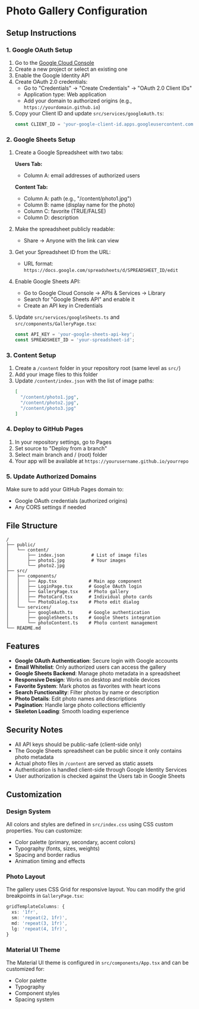 # Photo Gallery Configuration

## Setup Instructions

### 1. Google OAuth Setup

1. Go to the [Google Cloud Console](https://console.cloud.google.com/)
2. Create a new project or select an existing one
3. Enable the Google Identity API
4. Create OAuth 2.0 credentials:
   - Go to "Credentials" → "Create Credentials" → "OAuth 2.0 Client IDs"
   - Application type: Web application
   - Add your domain to authorized origins (e.g., `https://yourdomain.github.io`)
5. Copy your Client ID and update `src/services/googleAuth.ts`:
   ```typescript
   const CLIENT_ID = 'your-google-client-id.apps.googleusercontent.com';
   ```

### 2. Google Sheets Setup

1. Create a Google Spreadsheet with two tabs:
   
   **Users Tab:**
   - Column A: email addresses of authorized users
   
   **Content Tab:**
   - Column A: path (e.g., "/content/photo1.jpg")
   - Column B: name (display name for the photo)
   - Column C: favorite (TRUE/FALSE)
   - Column D: description

2. Make the spreadsheet publicly readable:
   - Share → Anyone with the link can view

3. Get your Spreadsheet ID from the URL:
   - URL format: `https://docs.google.com/spreadsheets/d/SPREADSHEET_ID/edit`

4. Enable Google Sheets API:
   - Go to Google Cloud Console → APIs & Services → Library
   - Search for "Google Sheets API" and enable it
   - Create an API key in Credentials

5. Update `src/services/googleSheets.ts` and `src/components/GalleryPage.tsx`:
   ```typescript
   const API_KEY = 'your-google-sheets-api-key';
   const SPREADSHEET_ID = 'your-spreadsheet-id';
   ```

### 3. Content Setup

1. Create a `/content` folder in your repository root (same level as `src/`)
2. Add your image files to this folder
3. Update `/content/index.json` with the list of image paths:
   ```json
   [
     "/content/photo1.jpg",
     "/content/photo2.jpg",
     "/content/photo3.jpg"
   ]
   ```

### 4. Deploy to GitHub Pages

1. In your repository settings, go to Pages
2. Set source to "Deploy from a branch"
3. Select main branch and / (root) folder
4. Your app will be available at `https://yourusername.github.io/yourrepo`

### 5. Update Authorized Domains

Make sure to add your GitHub Pages domain to:
- Google OAuth credentials (authorized origins)
- Any CORS settings if needed

## File Structure

```
/
├── public/
│   └── content/
│       ├── index.json          # List of image files
│       ├── photo1.jpg          # Your images
│       └── photo2.jpg
├── src/
│   ├── components/
│   │   ├── App.tsx            # Main app component
│   │   ├── LoginPage.tsx      # Google OAuth login
│   │   ├── GalleryPage.tsx    # Photo gallery
│   │   ├── PhotoCard.tsx      # Individual photo cards
│   │   └── PhotoDialog.tsx    # Photo edit dialog
│   └── services/
│       ├── googleAuth.ts      # Google authentication
│       ├── googleSheets.ts    # Google Sheets integration
│       └── photoContent.ts    # Photo content management
└── README.md
```

## Features

- **Google OAuth Authentication**: Secure login with Google accounts
- **Email Whitelist**: Only authorized users can access the gallery
- **Google Sheets Backend**: Manage photo metadata in a spreadsheet
- **Responsive Design**: Works on desktop and mobile devices
- **Favorite System**: Mark photos as favorites with heart icons
- **Search Functionality**: Filter photos by name or description
- **Photo Details**: Edit photo names and descriptions
- **Pagination**: Handle large photo collections efficiently
- **Skeleton Loading**: Smooth loading experience

## Security Notes

- All API keys should be public-safe (client-side only)
- The Google Sheets spreadsheet can be public since it only contains photo metadata
- Actual photo files in `/content` are served as static assets
- Authentication is handled client-side through Google Identity Services
- User authorization is checked against the Users tab in Google Sheets

## Customization

### Design System
All colors and styles are defined in `src/index.css` using CSS custom properties. You can customize:
- Color palette (primary, secondary, accent colors)
- Typography (fonts, sizes, weights)
- Spacing and border radius
- Animation timing and effects

### Photo Layout
The gallery uses CSS Grid for responsive layout. You can modify the grid breakpoints in `GalleryPage.tsx`:
```typescript
gridTemplateColumns: {
  xs: '1fr',
  sm: 'repeat(2, 1fr)',
  md: 'repeat(3, 1fr)',
  lg: 'repeat(4, 1fr)',
}
```

### Material UI Theme
The Material UI theme is configured in `src/components/App.tsx` and can be customized for:
- Color palette
- Typography
- Component styles
- Spacing system